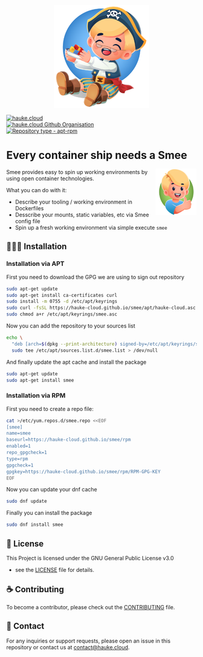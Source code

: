 <p align="center">
  <img src="resources/img/logo.png" alt="repository logo" width="50%" height="50%">
</p>


<a href="https://hauke.cloud" target="_blank"><img src="https://img.shields.io/badge/home-hauke.cloud-brightgreen" alt="hauke.cloud" style="display: block;" /></a>
<a href="https://github.com/hauke-cloud" target="_blank"><img src="https://img.shields.io/badge/github-hauke.cloud-blue" alt="hauke.cloud Github Organisation" style="display: block;" /></a>
<a href="https://github.com/hauke-cloud/readme-management" target="_blank"><img src="https://img.shields.io/badge/template-apt.rpm-orange" alt="Repository type - apt-rpm" style="display: block;" /></a>


# Every container ship needs a Smee


<img src="https://raw.githubusercontent.com/hauke-cloud/.github/main/resources/img/organisation-logo-small.png" alt="hauke.cloud logo" width="109" height="123" align="right">


Smee provides easy to spin up working environments by using open container technologies.

What you can do with it:
- Describe your tooling / working environment in Dockerfiles
- Desscribe your mounts, static variables, etc via Smee config file
- Spin up a fresh working environment via simple execute ```smee```





## 👨🏻‍🔧 Installation
### Installation via APT
First you need to download the GPG we are using to sign out repository
```bash
sudo apt-get update
sudo apt-get install ca-certificates curl
sudo install -m 0755 -d /etc/apt/keyrings
sudo curl -fsSL https://hauke-cloud.github.io/smee/apt/hauke-cloud.asc -o /etc/apt/keyrings/smee.asc
sudo chmod a+r /etc/apt/keyrings/smee.asc
```

Now you can add the repository to your sources list
```bash
echo \
  "deb [arch=$(dpkg --print-architecture) signed-by=/etc/apt/keyrings/smee.asc] https://hauke-cloud.github.io/smee/apt stable main" | \
  sudo tee /etc/apt/sources.list.d/smee.list > /dev/null
```

And finally update the apt cache and install the package
```bash
sudo apt-get update
sudo apt-get install smee
```

### Installation via RPM
First you need to create a repo file:
```bash
cat >/etc/yum.repos.d/smee.repo <<EOF
[smee]
name=smee
baseurl=https://hauke-cloud.github.io/smee/rpm
enabled=1
repo_gpgcheck=1
type=rpm
gpgcheck=1
gpgkey=https://hauke-cloud.github.io/smee/rpm/RPM-GPG-KEY
EOF
```

Now you can update your dnf cache
```bash
sudo dnf update
```

Finally you can install the package
```bash
sudo dnf install smee
```



## 📄 License

This Project is licensed under the GNU General Public License v3.0

- see the [LICENSE](LICENSE) file for details.


## :coffee: Contributing

To become a contributor, please check out the [CONTRIBUTING](CONTRIBUTING.md) file.


## :email: Contact

For any inquiries or support requests, please open an issue in this
repository or contact us at [contact@hauke.cloud](mailto:contact@hauke.cloud).

